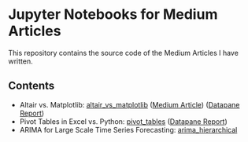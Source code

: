 # Jupyter Notebooks for Medium Articles

This repository contains the source code of the Medium Articles I have written.

## Contents

* Altair vs. Matplotlib: [altair_vs_matplotlib](altair_vs_matplotlib) ([Medium Article](https://towardsdatascience.com/altair-vs-matplotlib-69ac4979d112?sk=f4ae2fba79059825cba78f8b797765db)) ([Datapane Report](https://datapane.com/u/eugene/reports/altair-vs-matplotlib/
))
* Pivot Tables in Excel vs. Python: [pivot_tables](pivot_tables) ([Datapane Report](https://datapane.com/u/eugene/reports/pivot-tables-in-excel-vs-python/))
* ARIMA for Large Scale Time Series Forecasting: [arima_hierarchical](arima_hierarchical)
